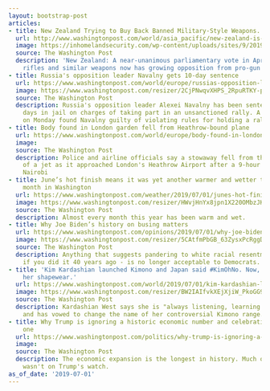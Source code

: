 ```yaml
---
layout: bootstrap-post
articles:
- title: New Zealand Trying to Buy Back Banned Military-Style Weapons. It's Not Easy...
  url: http://www.washingtonpost.com/world/asia_pacific/new-zealand-is-trying-to-buy-back-the-assault-style-weapons-it-banned-in-april-its-not-so-easy/2019/06/30/c3e49844-9365-11e9-956a-88c291ab5c38_story.html
  image: https://inhomelandsecurity.com/wp-content/uploads/sites/9/2019/07/AdobeStock_2067828-New-Zealand-gun-control-rev.gif
  source: The Washington Post
  description: 'New Zealand: A near-unanimous parliamentary vote in April to ban military-style
    rifles and similar weapons now has growing opposition from pro-gun groups.'
- title: Russia's opposition leader Navalny gets 10-day sentence
  url: https://www.washingtonpost.com/world/europe/russias-opposition-leader-navalny-gets-10-day-sentence/2019/07/01/9eb1f6fa-9c22-11e9-83e3-45fded8e8d2e_story.html
  image: https://www.washingtonpost.com/resizer/2CjPNwqvXHPS_2RpuRTKY-p3eVo=/1484x0/www.washingtonpost.com/pb/resources/img/twp-social-share.png
  source: The Washington Post
  description: Russia's opposition leader Alexei Navalny has been sentenced to 10
    days in jail on charges of taking part in an unsanctioned rally. A court in Moscow
    on Monday found Navalny guilty of violating rules for holding a rally last month
- title: Body found in London garden fell from Heathrow-bound plane
  url: https://www.washingtonpost.com/world/europe/body-found-in-london-garden-fell-from-heathrow-bound-plane/2019/07/01/d8cfec8a-9c21-11e9-83e3-45fded8e8d2e_story.html
  image: 
  source: The Washington Post
  description: Police and airline officials say a stowaway fell from the landing gear
    of a jet as it approached London's Heathrow Airport after a 9-hour flight from
    Nairobi
- title: June’s hot finish means it was yet another warmer and wetter than normal
    month in Washington
  url: https://www.washingtonpost.com/weather/2019/07/01/junes-hot-finish-means-it-was-yet-another-warmer-wetter-than-normal-month-washington/
  image: https://www.washingtonpost.com/resizer/HWvjHnYx8jpn1X220OMbzJKZVTM=/1484x0/arc-anglerfish-washpost-prod-washpost.s3.amazonaws.com/public/4RFKWDCYOZDMNCCBMP7CC7FHBM.jpg
  source: The Washington Post
  description: Almost every month this year has been warm and wet.
- title: Why Joe Biden’s history on busing matters
  url: https://www.washingtonpost.com/opinions/2019/07/01/why-joe-bidens-history-busing-matters/
  image: https://www.washingtonpost.com/resizer/5CAtfmPbGB_63ZysxPcRggDZ8SI=/1484x0/arc-anglerfish-washpost-prod-washpost.s3.amazonaws.com/public/7OH6TTEZ3EI6TGQW3RKR5JNEHM.jpg
  source: The Washington Post
  description: Anything that suggests pandering to white racial resentment - even
    if you did it 40 years ago - is no longer acceptable to Democrats.
- title: 'Kim Kardashian launched Kimono and Japan said #KimOhNo. Now, she''s renaming
    her shapewear.'
  url: https://www.washingtonpost.com/world/2019/07/01/kim-kardashian-launched-kimono-japan-said-kimohno-now-shes-renaming-her-shapewear/
  image: https://www.washingtonpost.com/resizer/BW2IAIfvkXEjXjiW_PkoGG9fIeU=/1484x0/arc-anglerfish-washpost-prod-washpost.s3.amazonaws.com/public/CQ2QYOUYX4I6TGQW3RKR5JNEHM.jpg
  source: The Washington Post
  description: Kardashian West says she is "always listening, learning and growing"
    and has vowed to change the name of her controversial Kimono range.
- title: Why Trump is ignoring a historic economic number and celebrating an iffy
    one
  url: https://www.washingtonpost.com/politics/why-trump-is-ignoring-a-historic-economic-number-and-celebrating-an-iffy-one/2019/07/01/4979a091-a50d-4c0a-bcfd-f111a076d93a_story.html
  image: 
  source: The Washington Post
  description: The economic expansion is the longest in history. Much of it, though,
    wasn't on Trump's watch.
as_of_date: '2019-07-01'
---
```


